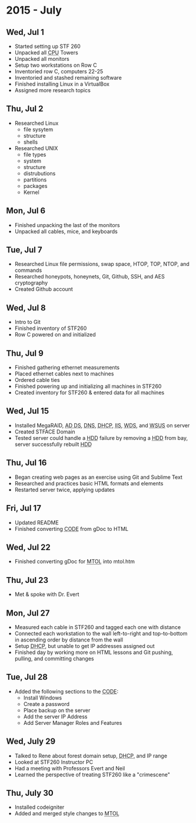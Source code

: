 # 2015 - July

## Wed, Jul 1

*   Started setting up STF 260
*   Unpacked all <abbr title="Central Processing Unit">CPU</abbr> Towers
*   Unpacked all monitors
*   Setup two workstations on Row C
*   Inventoried row C, computers 22-25
*   Inventoried and stashed remaining software
*   Finished installing Linux in a VirtualBox
*   Assigned more research topics

## Thu, Jul 2

*   Researched Linux
    *   file sysytem
    *   structure
    *   shells
*   Researched UNIX
    *   file types
    *   system
    *   structure
    *   distrubutions
    *   partitions
    *   packages
    *   Kernel

## Mon, Jul 6

*   Finished unpacking the last of the monitors
*   Unpacked all cables, mice, and keyboards

## Tue, Jul 7

*   Researched Linux file permissions, swap space, HTOP, TOP, NTOP, and commands
*   Researched honeypots, honeynets, Git, Github, SSH, and AES cryptography
*   Created Github account

## Wed, Jul 8

*   Intro to Git
*   Finished inventory of STF260
*   Row C powered on and initialized

## Thu, Jul 9

*   Finished gathering ethernet measurements
*   Placed ethernet cables next to machines
*   Ordered cable ties
*   Finished powering up and initializing all machines in STF260
*   Created inventory for STF260 & entered data for all machines

## Wed, Jul 15

*   Installed MegaRAID, <abbr title="Active Directory Domain Services">AD DS</abbr>, <abbr title="Domain Name Server">DNS</abbr>, <abbr title="Dynamic Host Configuration Protocol">DHCP</abbr>, <abbr title="Internet Information Services">IIS</abbr>, <abbr title="Windows Deployment Services">WDS</abbr>, and <abbr title="Windows Server Update Services">WSUS</abbr> on server
*   Created STFACE Domain
*   Tested server could handle a <abbr title="Hard Disk Drive">HDD</abbr> failure by removing a <abbr title="Hard Disk Drive">HDD</abbr> from bay, server successfully rebuilt <abbr title="Hard Disk Drive">HDD</abbr>

## Thu, Jul 16

*   Began creating web pages as an exercise using Git and Sublime Text
*   Researched and practices basic HTML formats and elements
*   Restarted server twice, applying updates

## Fri, Jul 17

*   Updated README
*   Finished converting <abbr title="COMSC Documentation">CODE</abbr> from gDoc to HTML

## Wed, Jul 22

*   Finished converting gDoc for <abbr title="Master Turnover Log">MTOL</abbr> into mtol.htm

## Thu, Jul 23

*   Met & spoke with Dr. Evert

## Mon, Jul 27

*   Measured each cable in STF260 and tagged each one with distance
*   Connected each workstation to the wall left-to-right and top-to-bottom in ascending order by distance from the wall
*   Setup <abbr title="Dynamic Host Configuration Protocol">DHCP</abbr>, but unable to get IP addresses assigned out
*   Finished day by working more on HTML lessons and Git pushing, pulling, and committing changes

## Tue, Jul 28

*   Added the following sections to the <abbr title="COMSC Documentation">CODE</abbr>:
    *   Install Windows
    *   Create a password
    *   Place backup on the server
    *   Add the server IP Address
    *   Add Server Manager Roles and Features

## Wed, July 29

*   Talked to Rene about forest domain setup, <abbr title="Dynamic Host Configuration Protocol">DHCP</abbr>, and IP range
*   Looked at STF260 Instructor PC
*   Had a meeting with Professors Evert and Neil
*   Learned the perspective of treating STF260 like a "crimescene"

## Thu, July 30

*   Installed codeigniter
*   Added and merged style changes to <abbr title="Master Turnover Log">MTOL</abbr>